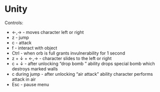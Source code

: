 # Unity


Controls:
- ←,→ - moves character left or right
- z - jump
- c - attack
- f - interact with object
- Ctrl - when orb is full grants invulnerability for 1 second
- z + ↓ + ←,→ - character slides to the left or right
- c + ↓ - after unlocking “drop bomb ” ability drops special bomb which destroys marked walls
- c during jump - after unlocking “air attack” ability character performs attack in air
- Esc - pause menu
